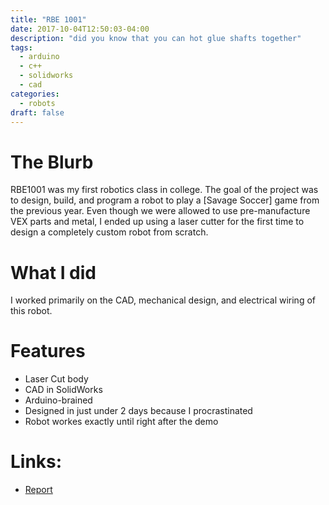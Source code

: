 ```yaml
---
title: "RBE 1001"
date: 2017-10-04T12:50:03-04:00
description: "did you know that you can hot glue shafts together"
tags:
  - arduino
  - c++
  - solidworks
  - cad
categories:
  - robots
draft: false
---
```


# The Blurb

RBE1001 was my first robotics class in college. The goal of the project was to design, build, and program a robot to play a [Savage Soccer] game from the previous year. Even though we were allowed to use pre-manufacture VEX parts and metal, I ended up using a laser cutter for the first time to design a completely custom robot from scratch. 

# What I did
I worked primarily on the CAD, mechanical design, and electrical wiring of this robot. 

# Features
  - Laser Cut body
  - CAD in SolidWorks 
  - Arduino-brained
  - Designed in just under 2 days because I procrastinated
  - Robot workes exactly until right after the demo

# Links:
  - [Report](https://school-work.arjungandhi.com/5343_a17_rbe1001/assignments/32083_final_proj_sub_iv/795921_team_2%2C_final_project.pdf)
